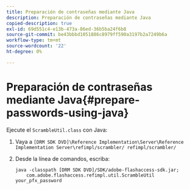 ```yaml
---
title: Preparación de contraseñas mediante Java
description: Preparación de contraseñas mediante Java
copied-description: true
exl-id: 69d551c4-e13b-473a-86ed-36b5ba24f6b8
source-git-commit: be43bbbd1051886c8979ff590a3197b2a7249b6a
workflow-type: tm+mt
source-wordcount: '22'
ht-degree: 0%

---
```


# Preparación de contraseñas mediante Java{#prepare-passwords-using-java}

Ejecute el `ScrambleUtil.class` con Java:

1. Vaya a `[DRM SDK DVD]\Reference Implementation\Server\Reference Implementation Server\refimpl/scrambler/ refimpl/scrambler/`
1. Desde la línea de comandos, escriba:

   ```
   java -classpath [DRM SDK DVD]/SDK/adobe-flashaccess-sdk.jar;  
       com.adobe.flashaccess.refimpl.util.ScrambleUtil your_pfx_password
   ```
